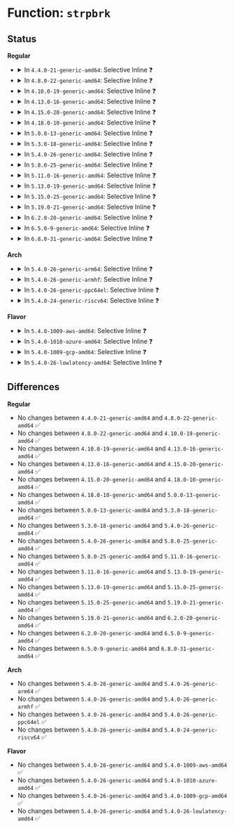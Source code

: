 # Function: <code>strpbrk</code>

## Status
<b>Regular</b>
<ul>
<li>
<details>
<summary>In <code>4.4.0-21-generic-amd64</code>: Selective Inline ❓</summary>

```c
char * strpbrk(const char * cs, const char * ct)
```

```json
{
  "name": "strpbrk",
  "collision_type": "Unique Global",
  "inline_type": "Selective",
  "funcs": [
    {
      "addr": 18446744071582981056,
      "name": "strpbrk",
      "external": true,
      "loc": "lib/string.c:562",
      "file": "lib/string.c",
      "inline": "not declared, inlined",
      "caller_inline": [
        "lib/string.c:strsep"
      ],
      "caller_func": [
        "kernel/debug/kdb/kdb_main.c:kdbgetaddrarg",
        "kernel/trace/trace_uprobe.c:create_trace_uprobe",
        "lib/dynamic_debug.c:ddebug_exec_queries"
      ]
    }
  ],
  "symbols": [
    {
      "addr": 18446744071582981056,
      "name": "strpbrk",
      "section": ".text",
      "bind": "STB_GLOBAL",
      "size": 68
    }
  ]
}
```
</details>
</li>
<li>
<details>
<summary>In <code>4.8.0-22-generic-amd64</code>: Selective Inline ❓</summary>

```c
char * strpbrk(const char * cs, const char * ct)
```

```json
{
  "name": "strpbrk",
  "collision_type": "Unique Global",
  "inline_type": "Selective",
  "funcs": [
    {
      "addr": 18446744071583270332,
      "name": "strpbrk",
      "external": true,
      "loc": "lib/string.c:562",
      "file": "lib/string.c",
      "inline": "not declared, inlined",
      "caller_inline": [
        "lib/string.c:strsep"
      ],
      "caller_func": [
        "kernel/debug/kdb/kdb_main.c:kdbgetaddrarg",
        "kernel/trace/trace_uprobe.c:create_trace_uprobe",
        "lib/dynamic_debug.c:ddebug_exec_queries"
      ]
    }
  ],
  "symbols": [
    {
      "addr": 18446744071583270240,
      "name": "strpbrk",
      "section": ".text",
      "bind": "STB_GLOBAL",
      "size": 68
    }
  ]
}
```
</details>
</li>
<li>
<details>
<summary>In <code>4.10.0-19-generic-amd64</code>: Selective Inline ❓</summary>

```c
char * strpbrk(const char * cs, const char * ct)
```

```json
{
  "name": "strpbrk",
  "collision_type": "Unique Global",
  "inline_type": "Selective",
  "funcs": [
    {
      "addr": 18446744071583389100,
      "name": "strpbrk",
      "external": true,
      "loc": "lib/string.c:562",
      "file": "lib/string.c",
      "inline": "not declared, inlined",
      "caller_inline": [
        "lib/string.c:strsep"
      ],
      "caller_func": [
        "kernel/debug/kdb/kdb_main.c:kdbgetaddrarg",
        "kernel/trace/trace_uprobe.c:create_trace_uprobe",
        "lib/dynamic_debug.c:ddebug_exec_queries"
      ]
    }
  ],
  "symbols": [
    {
      "addr": 18446744071583389008,
      "name": "strpbrk",
      "section": ".text",
      "bind": "STB_GLOBAL",
      "size": 68
    }
  ]
}
```
</details>
</li>
<li>
<details>
<summary>In <code>4.13.0-16-generic-amd64</code>: Selective Inline ❓</summary>

```c
char * strpbrk(const char * cs, const char * ct)
```

```json
{
  "name": "strpbrk",
  "collision_type": "Unique Global",
  "inline_type": "Selective",
  "funcs": [
    {
      "addr": 18446744071588245532,
      "name": "strpbrk",
      "external": true,
      "loc": "lib/string.c:562",
      "file": "lib/string.c",
      "inline": "not declared, inlined",
      "caller_inline": [
        "lib/string.c:strsep"
      ],
      "caller_func": [
        "kernel/debug/kdb/kdb_main.c:kdbgetaddrarg",
        "kernel/trace/trace_uprobe.c:create_trace_uprobe",
        "lib/dynamic_debug.c:ddebug_exec_queries",
        "drivers/hwmon/hwmon.c:__hwmon_device_register"
      ]
    }
  ],
  "symbols": [
    {
      "addr": 18446744071588245440,
      "name": "strpbrk",
      "section": ".text",
      "bind": "STB_GLOBAL",
      "size": 68
    }
  ]
}
```
</details>
</li>
<li>
<details>
<summary>In <code>4.15.0-20-generic-amd64</code>: Selective Inline ❓</summary>

```c
char * strpbrk(const char * cs, const char * ct)
```

```json
{
  "name": "strpbrk",
  "collision_type": "Unique Global",
  "inline_type": "Selective",
  "funcs": [
    {
      "addr": 18446744071588796956,
      "name": "strpbrk",
      "external": true,
      "loc": "lib/string.c:563",
      "file": "lib/string.c",
      "inline": "not declared, inlined",
      "caller_inline": [
        "lib/string.c:strsep"
      ],
      "caller_func": [
        "kernel/debug/kdb/kdb_main.c:kdbgetaddrarg",
        "kernel/trace/trace_probe.c:traceprobe_split_symbol_offset",
        "kernel/trace/trace_uprobe.c:create_trace_uprobe",
        "lib/dynamic_debug.c:ddebug_exec_queries",
        "drivers/hwmon/hwmon.c:__hwmon_device_register"
      ]
    }
  ],
  "symbols": [
    {
      "addr": 18446744071588796864,
      "name": "strpbrk",
      "section": ".text",
      "bind": "STB_GLOBAL",
      "size": 68
    }
  ]
}
```
</details>
</li>
<li>
<details>
<summary>In <code>4.18.0-10-generic-amd64</code>: Selective Inline ❓</summary>

```c
char * strpbrk(const char * cs, const char * ct)
```

```json
{
  "name": "strpbrk",
  "collision_type": "Unique Global",
  "inline_type": "Selective",
  "funcs": [
    {
      "addr": 18446744071589175064,
      "name": "strpbrk",
      "external": true,
      "loc": "lib/string.c:563",
      "file": "lib/string.c",
      "inline": "not declared, inlined",
      "caller_inline": [
        "lib/string.c:strsep"
      ],
      "caller_func": [
        "kernel/debug/kdb/kdb_main.c:kdbgetaddrarg",
        "kernel/trace/trace_events_hist.c:contains_operator",
        "kernel/trace/trace_probe.c:traceprobe_split_symbol_offset",
        "kernel/trace/trace_uprobe.c:create_trace_uprobe",
        "lib/dynamic_debug.c:ddebug_exec_queries",
        "drivers/hwmon/hwmon.c:__hwmon_device_register"
      ]
    }
  ],
  "symbols": [
    {
      "addr": 18446744071589174976,
      "name": "strpbrk",
      "section": ".text",
      "bind": "STB_GLOBAL",
      "size": 65
    }
  ]
}
```
</details>
</li>
<li>
<details>
<summary>In <code>5.0.0-13-generic-amd64</code>: Selective Inline ❓</summary>

```c
char * strpbrk(const char * cs, const char * ct)
```

```json
{
  "name": "strpbrk",
  "collision_type": "Unique Global",
  "inline_type": "Selective",
  "funcs": [
    {
      "addr": 18446744071589404984,
      "name": "strpbrk",
      "external": true,
      "loc": "lib/string.c:564",
      "file": "lib/string.c",
      "inline": "not declared, inlined",
      "caller_inline": [
        "lib/string.c:strsep"
      ],
      "caller_func": [
        "kernel/debug/kdb/kdb_main.c:kdbgetaddrarg",
        "kernel/trace/trace_events_hist.c:contains_operator",
        "kernel/trace/trace_probe.c:traceprobe_update_arg",
        "kernel/trace/trace_probe.c:traceprobe_split_symbol_offset",
        "kernel/trace/trace_uprobe.c:trace_uprobe_create",
        "lib/dynamic_debug.c:ddebug_exec_queries",
        "drivers/hwmon/hwmon.c:__hwmon_device_register"
      ]
    }
  ],
  "symbols": [
    {
      "addr": 18446744071589404896,
      "name": "strpbrk",
      "section": ".text",
      "bind": "STB_GLOBAL",
      "size": 65
    }
  ]
}
```
</details>
</li>
<li>
<details>
<summary>In <code>5.3.0-18-generic-amd64</code>: Selective Inline ❓</summary>

```c
char * strpbrk(const char * cs, const char * ct)
```

```json
{
  "name": "strpbrk",
  "collision_type": "Unique Global",
  "inline_type": "Selective",
  "funcs": [
    {
      "addr": 18446744071589860720,
      "name": "strpbrk",
      "external": true,
      "loc": "lib/string.c:606",
      "file": "lib/string.c",
      "inline": "not declared, inlined",
      "caller_inline": [
        "lib/string.c:strsep"
      ],
      "caller_func": [
        "kernel/debug/kdb/kdb_main.c:kdbgetaddrarg",
        "kernel/trace/trace_events_hist.c:contains_operator",
        "kernel/trace/trace_probe.c:traceprobe_update_arg",
        "kernel/trace/trace_probe.c:traceprobe_split_symbol_offset",
        "kernel/trace/trace_uprobe.c:trace_uprobe_create",
        "lib/dynamic_debug.c:ddebug_exec_queries",
        "drivers/hwmon/hwmon.c:__hwmon_device_register"
      ]
    }
  ],
  "symbols": [
    {
      "addr": 18446744071589860720,
      "name": "strpbrk",
      "section": ".text",
      "bind": "STB_GLOBAL",
      "size": 65
    }
  ]
}
```
</details>
</li>
<li>
<details>
<summary>In <code>5.4.0-26-generic-amd64</code>: Selective Inline ❓</summary>

```c
char * strpbrk(const char * cs, const char * ct)
```

```json
{
  "name": "strpbrk",
  "collision_type": "Unique Global",
  "inline_type": "Selective",
  "funcs": [
    {
      "addr": 18446744071590086208,
      "name": "strpbrk",
      "external": true,
      "loc": "lib/string.c:608",
      "file": "lib/string.c",
      "inline": "not declared, inlined",
      "caller_inline": [
        "lib/string.c:strsep"
      ],
      "caller_func": [
        "kernel/debug/kdb/kdb_main.c:kdbgetaddrarg",
        "kernel/trace/trace_events_hist.c:contains_operator",
        "kernel/trace/trace_probe.c:traceprobe_update_arg",
        "kernel/trace/trace_probe.c:traceprobe_split_symbol_offset",
        "kernel/trace/trace_uprobe.c:trace_uprobe_create",
        "lib/dynamic_debug.c:ddebug_exec_queries",
        "drivers/hwmon/hwmon.c:__hwmon_device_register"
      ]
    }
  ],
  "symbols": [
    {
      "addr": 18446744071590086208,
      "name": "strpbrk",
      "section": ".text",
      "bind": "STB_GLOBAL",
      "size": 65
    }
  ]
}
```
</details>
</li>
<li>
<details>
<summary>In <code>5.8.0-25-generic-amd64</code>: Selective Inline ❓</summary>

```c
char * strpbrk(const char * cs, const char * ct)
```

```json
{
  "name": "strpbrk",
  "collision_type": "Unique Global",
  "inline_type": "Selective",
  "funcs": [
    {
      "addr": 18446744071585084032,
      "name": "strpbrk",
      "external": true,
      "loc": "lib/string.c:649",
      "file": "lib/string.c",
      "inline": "not declared, inlined",
      "caller_inline": [
        "lib/string.c:strsep"
      ],
      "caller_func": [
        "kernel/debug/kdb/kdb_main.c:kdbgetaddrarg",
        "kernel/trace/trace_events_hist.c:parse_expr",
        "kernel/trace/trace_events_hist.c:local_field_var_ref",
        "kernel/trace/trace_probe.c:traceprobe_update_arg",
        "kernel/trace/trace_uprobe.c:trace_uprobe_create",
        "lib/dynamic_debug.c:ddebug_exec_queries",
        "lib/bootconfig.c:xbc_init",
        "drivers/hwmon/hwmon.c:__hwmon_device_register"
      ]
    }
  ],
  "symbols": [
    {
      "addr": 18446744071585084032,
      "name": "strpbrk",
      "section": ".text",
      "bind": "STB_GLOBAL",
      "size": 65
    }
  ]
}
```
</details>
</li>
<li>
<details>
<summary>In <code>5.11.0-16-generic-amd64</code>: Selective Inline ❓</summary>

```c
char * strpbrk(const char * cs, const char * ct)
```

```json
{
  "name": "strpbrk",
  "collision_type": "Unique Global",
  "inline_type": "Selective",
  "funcs": [
    {
      "addr": 18446744071585233200,
      "name": "strpbrk",
      "external": true,
      "loc": "lib/string.c:646",
      "file": "lib/string.c",
      "inline": "not declared, inlined",
      "caller_inline": [
        "lib/string.c:strsep"
      ],
      "caller_func": [
        "kernel/debug/kdb/kdb_main.c:kdbgetaddrarg",
        "kernel/trace/trace_events_hist.c:parse_expr",
        "kernel/trace/trace_events_hist.c:local_field_var_ref",
        "kernel/trace/trace_probe.c:traceprobe_update_arg",
        "kernel/trace/trace_uprobe.c:trace_uprobe_create",
        "lib/dynamic_debug.c:ddebug_exec_queries",
        "lib/bootconfig.c:xbc_init",
        "drivers/hwmon/hwmon.c:__hwmon_device_register"
      ]
    }
  ],
  "symbols": [
    {
      "addr": 18446744071585233200,
      "name": "strpbrk",
      "section": ".text",
      "bind": "STB_GLOBAL",
      "size": 65
    }
  ]
}
```
</details>
</li>
<li>
<details>
<summary>In <code>5.13.0-19-generic-amd64</code>: Selective Inline ❓</summary>

```c
char * strpbrk(const char * cs, const char * ct)
```

```json
{
  "name": "strpbrk",
  "collision_type": "Unique Global",
  "inline_type": "Selective",
  "funcs": [
    {
      "addr": 18446744071585116080,
      "name": "strpbrk",
      "external": true,
      "loc": "lib/string.c:646",
      "file": "lib/string.c",
      "inline": "not declared, inlined",
      "caller_inline": [
        "lib/string.c:strsep"
      ],
      "caller_func": [
        "kernel/debug/kdb/kdb_main.c:kdbgetaddrarg",
        "kernel/trace/trace_events_synth.c:create_synth_event",
        "kernel/trace/trace_events_synth.c:create_or_delete_synth_event",
        "kernel/trace/trace_events_hist.c:contains_operator",
        "kernel/trace/trace_probe.c:traceprobe_update_arg",
        "kernel/trace/trace_uprobe.c:__trace_uprobe_create",
        "lib/dynamic_debug.c:ddebug_exec_queries",
        "lib/bootconfig.c:xbc_init",
        "drivers/hwmon/hwmon.c:__hwmon_device_register"
      ]
    }
  ],
  "symbols": [
    {
      "addr": 18446744071585116080,
      "name": "strpbrk",
      "section": ".text",
      "bind": "STB_GLOBAL",
      "size": 62
    }
  ]
}
```
</details>
</li>
<li>
<details>
<summary>In <code>5.15.0-25-generic-amd64</code>: Selective Inline ❓</summary>

```c
char * strpbrk(const char * cs, const char * ct)
```

```json
{
  "name": "strpbrk",
  "collision_type": "Unique Global",
  "inline_type": "Selective",
  "funcs": [
    {
      "addr": 18446744071585564768,
      "name": "strpbrk",
      "external": true,
      "loc": "lib/string.c:647",
      "file": "lib/string.c",
      "inline": "not declared, inlined",
      "caller_inline": [
        "lib/string.c:strsep"
      ],
      "caller_func": [
        "kernel/debug/kdb/kdb_main.c:kdbgetaddrarg",
        "kernel/trace/trace_events_synth.c:create_synth_event",
        "kernel/trace/trace_events_synth.c:create_or_delete_synth_event",
        "kernel/trace/trace_events_hist.c:contains_operator",
        "kernel/trace/trace_probe.c:traceprobe_update_arg",
        "kernel/trace/trace_uprobe.c:__trace_uprobe_create",
        "lib/dynamic_debug.c:ddebug_exec_queries",
        "lib/bootconfig.c:xbc_init",
        "drivers/hwmon/hwmon.c:__hwmon_device_register"
      ]
    }
  ],
  "symbols": [
    {
      "addr": 18446744071585564768,
      "name": "strpbrk",
      "section": ".text",
      "bind": "STB_GLOBAL",
      "size": 62
    }
  ]
}
```
</details>
</li>
<li>
<details>
<summary>In <code>5.19.0-21-generic-amd64</code>: Selective Inline ❓</summary>

```c
char * strpbrk(const char * cs, const char * ct)
```

```json
{
  "name": "strpbrk",
  "collision_type": "Unique Global",
  "inline_type": "Selective",
  "funcs": [
    {
      "addr": 18446744071586717632,
      "name": "strpbrk",
      "external": true,
      "loc": "lib/string.c:555",
      "file": "lib/string.c",
      "inline": "not declared, inlined",
      "caller_inline": [
        "lib/string.c:strsep"
      ],
      "caller_func": [
        "kernel/debug/kdb/kdb_main.c:kdbgetaddrarg",
        "kernel/trace/trace_events_synth.c:create_synth_event",
        "kernel/trace/trace_events_synth.c:create_or_delete_synth_event",
        "kernel/trace/trace_probe.c:traceprobe_update_arg",
        "kernel/trace/trace_uprobe.c:__trace_uprobe_create",
        "lib/dynamic_debug.c:ddebug_exec_queries",
        "lib/bootconfig.c:xbc_parse_tree",
        "drivers/hwmon/hwmon.c:__hwmon_device_register"
      ]
    }
  ],
  "symbols": [
    {
      "addr": 18446744071586717632,
      "name": "strpbrk",
      "section": ".text",
      "bind": "STB_GLOBAL",
      "size": 103
    }
  ]
}
```
</details>
</li>
<li>
<details>
<summary>In <code>6.2.0-20-generic-amd64</code>: Selective Inline ❓</summary>

```c
char * strpbrk(const char * cs, const char * ct)
```

```json
{
  "name": "strpbrk",
  "collision_type": "Unique Global",
  "inline_type": "Selective",
  "funcs": [
    {
      "addr": 18446744071595879888,
      "name": "strpbrk",
      "external": true,
      "loc": "lib/string.c:481",
      "file": "lib/string.c",
      "inline": "not declared, inlined",
      "caller_inline": [
        "lib/string.c:strsep"
      ],
      "caller_func": [
        "kernel/debug/kdb/kdb_main.c:kdbgetaddrarg",
        "kernel/trace/trace_events_synth.c:create_synth_event",
        "kernel/trace/trace_events_synth.c:create_or_delete_synth_event",
        "kernel/trace/trace_probe.c:traceprobe_update_arg",
        "kernel/trace/trace_uprobe.c:__trace_uprobe_create",
        "lib/dynamic_debug.c:ddebug_exec_queries",
        "lib/bootconfig.c:xbc_parse_tree",
        "drivers/hwmon/hwmon.c:__hwmon_device_register"
      ]
    }
  ],
  "symbols": [
    {
      "addr": 18446744071595879888,
      "name": "strpbrk",
      "section": ".text",
      "bind": "STB_GLOBAL",
      "size": 103
    }
  ]
}
```
</details>
</li>
<li>
<details>
<summary>In <code>6.5.0-9-generic-amd64</code>: Selective Inline ❓</summary>

```c
char * strpbrk(const char * cs, const char * ct)
```

```json
{
  "name": "strpbrk",
  "collision_type": "Unique Global",
  "inline_type": "Selective",
  "funcs": [
    {
      "addr": 18446744071596397280,
      "name": "strpbrk",
      "external": true,
      "loc": "lib/string.c:481",
      "file": "lib/string.c",
      "inline": "not declared, inlined",
      "caller_inline": [
        "lib/string.c:strsep"
      ],
      "caller_func": [
        "kernel/debug/kdb/kdb_main.c:kdbgetaddrarg",
        "kernel/trace/trace_events_synth.c:create_synth_event",
        "kernel/trace/trace_events_synth.c:create_or_delete_synth_event",
        "kernel/trace/trace_probe.c:traceprobe_update_arg",
        "kernel/trace/trace_uprobe.c:__trace_uprobe_create",
        "lib/dynamic_debug.c:ddebug_exec_queries",
        "lib/bootconfig.c:xbc_parse_tree",
        "drivers/hwmon/hwmon.c:__hwmon_device_register"
      ]
    }
  ],
  "symbols": [
    {
      "addr": 18446744071596397280,
      "name": "strpbrk",
      "section": ".text",
      "bind": "STB_GLOBAL",
      "size": 92
    }
  ]
}
```
</details>
</li>
<li>
<details>
<summary>In <code>6.8.0-31-generic-amd64</code>: Selective Inline ❓</summary>

```c
char * strpbrk(const char * cs, const char * ct)
```

```json
{
  "name": "strpbrk",
  "collision_type": "Unique Global",
  "inline_type": "Selective",
  "funcs": [
    {
      "addr": 18446744071597292512,
      "name": "strpbrk",
      "external": true,
      "loc": "lib/string.c:466",
      "file": "lib/string.c",
      "inline": "not declared, inlined",
      "caller_inline": [
        "lib/string.c:strsep"
      ],
      "caller_func": [
        "kernel/debug/kdb/kdb_main.c:kdbgetaddrarg",
        "kernel/trace/trace_events_synth.c:create_synth_event",
        "kernel/trace/trace_events_synth.c:create_or_delete_synth_event",
        "kernel/trace/trace_probe.c:traceprobe_update_arg",
        "kernel/trace/trace_uprobe.c:__trace_uprobe_create",
        "lib/dynamic_debug.c:ddebug_exec_queries",
        "lib/bootconfig.c:xbc_parse_tree",
        "drivers/hwmon/hwmon.c:__hwmon_device_register"
      ]
    }
  ],
  "symbols": [
    {
      "addr": 18446744071597292512,
      "name": "strpbrk",
      "section": ".text",
      "bind": "STB_GLOBAL",
      "size": 92
    }
  ]
}
```
</details>
</li>
</ul>
<b>Arch</b>
<ul>
<li>
<details>
<summary>In <code>5.4.0-26-generic-arm64</code>: Selective Inline ❓</summary>

```c
char * strpbrk(const char * cs, const char * ct)
```

```json
{
  "name": "strpbrk",
  "collision_type": "Unique Global",
  "inline_type": "Selective",
  "funcs": [
    {
      "addr": 18446603336503864000,
      "name": "strpbrk",
      "external": true,
      "loc": "lib/string.c:608",
      "file": "lib/string.c",
      "inline": "not declared, inlined",
      "caller_inline": [
        "lib/string.c:strsep"
      ],
      "caller_func": [
        "kernel/debug/kdb/kdb_main.c:kdbgetaddrarg",
        "kernel/trace/trace_events_hist.c:contains_operator",
        "kernel/trace/trace_probe.c:traceprobe_update_arg",
        "kernel/trace/trace_probe.c:traceprobe_split_symbol_offset",
        "kernel/trace/trace_uprobe.c:trace_uprobe_create",
        "lib/dynamic_debug.c:ddebug_exec_queries",
        "drivers/hwmon/hwmon.c:__hwmon_device_register"
      ]
    }
  ],
  "symbols": [
    {
      "addr": 18446603336503864000,
      "name": "strpbrk",
      "section": ".text",
      "bind": "STB_GLOBAL",
      "size": 64
    }
  ]
}
```
</details>
</li>
<li>
<details>
<summary>In <code>5.4.0-26-generic-armhf</code>: Selective Inline ❓</summary>

```c
char * strpbrk(const char * cs, const char * ct)
```

```json
{
  "name": "strpbrk",
  "collision_type": "Unique Global",
  "inline_type": "Selective",
  "funcs": [
    {
      "addr": 3236491876,
      "name": "strpbrk",
      "external": true,
      "loc": "lib/string.c:608",
      "file": "lib/string.c",
      "inline": "not declared, inlined",
      "caller_inline": [
        "lib/string.c:strsep"
      ],
      "caller_func": [
        "kernel/debug/kdb/kdb_main.c:kdbgetaddrarg",
        "kernel/trace/trace_probe.c:traceprobe_update_arg",
        "kernel/trace/trace_probe.c:traceprobe_split_symbol_offset",
        "kernel/trace/trace_uprobe.c:trace_uprobe_create",
        "lib/dynamic_debug.c:ddebug_exec_queries",
        "drivers/hwmon/hwmon.c:__hwmon_device_register"
      ]
    }
  ],
  "symbols": [
    {
      "addr": 3236491876,
      "name": "strpbrk",
      "section": ".text",
      "bind": "STB_GLOBAL",
      "size": 84
    }
  ]
}
```
</details>
</li>
<li>
<details>
<summary>In <code>5.4.0-26-generic-ppc64el</code>: Selective Inline ❓</summary>

```c
char * strpbrk(const char * cs, const char * ct)
```

```json
{
  "name": "strpbrk",
  "collision_type": "Unique Global",
  "inline_type": "Selective",
  "funcs": [
    {
      "addr": 13835058055297722976,
      "name": "strpbrk",
      "external": true,
      "loc": "lib/string.c:608",
      "file": "lib/string.c",
      "inline": "not declared, inlined",
      "caller_inline": [
        "lib/string.c:strsep"
      ],
      "caller_func": [
        "kernel/debug/kdb/kdb_main.c:kdbgetaddrarg",
        "kernel/trace/trace_events_hist.c:contains_operator",
        "kernel/trace/trace_probe.c:traceprobe_update_arg",
        "kernel/trace/trace_probe.c:traceprobe_split_symbol_offset",
        "kernel/trace/trace_uprobe.c:trace_uprobe_create",
        "lib/dynamic_debug.c:ddebug_exec_queries",
        "drivers/hwmon/hwmon.c:__hwmon_device_register"
      ]
    }
  ],
  "symbols": [
    {
      "addr": 13835058055297722976,
      "name": "strpbrk",
      "section": ".text",
      "bind": "STB_GLOBAL",
      "size": 72
    }
  ]
}
```
</details>
</li>
<li>
<details>
<summary>In <code>5.4.0-24-generic-riscv64</code>: Selective Inline ❓</summary>

```c
char * strpbrk(const char * cs, const char * ct)
```

```json
{
  "name": "strpbrk",
  "collision_type": "Unique Global",
  "inline_type": "Selective",
  "funcs": [
    {
      "addr": 18446743936279759908,
      "name": "strpbrk",
      "external": true,
      "loc": "lib/string.c:608",
      "file": "lib/string.c",
      "inline": "not declared, inlined",
      "caller_inline": [
        "lib/string.c:strsep"
      ],
      "caller_func": [
        "lib/dynamic_debug.c:ddebug_exec_queries",
        "drivers/hwmon/hwmon.c:__hwmon_device_register"
      ]
    }
  ],
  "symbols": [
    {
      "addr": 18446743936279759838,
      "name": "strpbrk",
      "section": ".text",
      "bind": "STB_GLOBAL",
      "size": 58
    }
  ]
}
```
</details>
</li>
</ul>
<b>Flavor</b>
<ul>
<li>
<details>
<summary>In <code>5.4.0-1009-aws-amd64</code>: Selective Inline ❓</summary>

```c
char * strpbrk(const char * cs, const char * ct)
```

```json
{
  "name": "strpbrk",
  "collision_type": "Unique Global",
  "inline_type": "Selective",
  "funcs": [
    {
      "addr": 18446744071589688464,
      "name": "strpbrk",
      "external": true,
      "loc": "lib/string.c:608",
      "file": "lib/string.c",
      "inline": "not declared, inlined",
      "caller_inline": [
        "lib/string.c:strsep"
      ],
      "caller_func": [
        "kernel/debug/kdb/kdb_main.c:kdbgetaddrarg",
        "kernel/trace/trace_events_hist.c:contains_operator",
        "kernel/trace/trace_probe.c:traceprobe_update_arg",
        "kernel/trace/trace_probe.c:traceprobe_split_symbol_offset",
        "kernel/trace/trace_uprobe.c:trace_uprobe_create",
        "lib/dynamic_debug.c:ddebug_exec_queries",
        "drivers/hwmon/hwmon.c:__hwmon_device_register"
      ]
    }
  ],
  "symbols": [
    {
      "addr": 18446744071589688464,
      "name": "strpbrk",
      "section": ".text",
      "bind": "STB_GLOBAL",
      "size": 65
    }
  ]
}
```
</details>
</li>
<li>
<details>
<summary>In <code>5.4.0-1010-azure-amd64</code>: Selective Inline ❓</summary>

```c
char * strpbrk(const char * cs, const char * ct)
```

```json
{
  "name": "strpbrk",
  "collision_type": "Unique Global",
  "inline_type": "Selective",
  "funcs": [
    {
      "addr": 18446744071589414256,
      "name": "strpbrk",
      "external": true,
      "loc": "lib/string.c:608",
      "file": "lib/string.c",
      "inline": "not declared, inlined",
      "caller_inline": [
        "lib/string.c:strsep"
      ],
      "caller_func": [
        "kernel/debug/kdb/kdb_main.c:kdbgetaddrarg",
        "kernel/trace/trace_events_hist.c:contains_operator",
        "kernel/trace/trace_probe.c:traceprobe_update_arg",
        "kernel/trace/trace_probe.c:traceprobe_split_symbol_offset",
        "kernel/trace/trace_uprobe.c:trace_uprobe_create",
        "lib/dynamic_debug.c:ddebug_exec_queries",
        "drivers/hwmon/hwmon.c:__hwmon_device_register"
      ]
    }
  ],
  "symbols": [
    {
      "addr": 18446744071589414256,
      "name": "strpbrk",
      "section": ".text",
      "bind": "STB_GLOBAL",
      "size": 65
    }
  ]
}
```
</details>
</li>
<li>
<details>
<summary>In <code>5.4.0-1009-gcp-amd64</code>: Selective Inline ❓</summary>

```c
char * strpbrk(const char * cs, const char * ct)
```

```json
{
  "name": "strpbrk",
  "collision_type": "Unique Global",
  "inline_type": "Selective",
  "funcs": [
    {
      "addr": 18446744071590131840,
      "name": "strpbrk",
      "external": true,
      "loc": "lib/string.c:608",
      "file": "lib/string.c",
      "inline": "not declared, inlined",
      "caller_inline": [
        "lib/string.c:strsep"
      ],
      "caller_func": [
        "kernel/debug/kdb/kdb_main.c:kdbgetaddrarg",
        "kernel/trace/trace_events_hist.c:contains_operator",
        "kernel/trace/trace_probe.c:traceprobe_update_arg",
        "kernel/trace/trace_probe.c:traceprobe_split_symbol_offset",
        "kernel/trace/trace_uprobe.c:trace_uprobe_create",
        "lib/dynamic_debug.c:ddebug_exec_queries",
        "drivers/hwmon/hwmon.c:__hwmon_device_register"
      ]
    }
  ],
  "symbols": [
    {
      "addr": 18446744071590131840,
      "name": "strpbrk",
      "section": ".text",
      "bind": "STB_GLOBAL",
      "size": 65
    }
  ]
}
```
</details>
</li>
<li>
<details>
<summary>In <code>5.4.0-26-lowlatency-amd64</code>: Selective Inline ❓</summary>

```c
char * strpbrk(const char * cs, const char * ct)
```

```json
{
  "name": "strpbrk",
  "collision_type": "Unique Global",
  "inline_type": "Selective",
  "funcs": [
    {
      "addr": 18446744071590182224,
      "name": "strpbrk",
      "external": true,
      "loc": "lib/string.c:608",
      "file": "lib/string.c",
      "inline": "not declared, inlined",
      "caller_inline": [
        "lib/string.c:strsep"
      ],
      "caller_func": [
        "kernel/debug/kdb/kdb_main.c:kdbgetaddrarg",
        "kernel/trace/trace_events_hist.c:contains_operator",
        "kernel/trace/trace_probe.c:traceprobe_update_arg",
        "kernel/trace/trace_probe.c:traceprobe_split_symbol_offset",
        "kernel/trace/trace_uprobe.c:trace_uprobe_create",
        "lib/dynamic_debug.c:ddebug_exec_queries",
        "drivers/hwmon/hwmon.c:__hwmon_device_register"
      ]
    }
  ],
  "symbols": [
    {
      "addr": 18446744071590182224,
      "name": "strpbrk",
      "section": ".text",
      "bind": "STB_GLOBAL",
      "size": 65
    }
  ]
}
```
</details>
</li>
</ul>

## Differences
<b>Regular</b>
<ul>
<li>
No changes between <code>4.4.0-21-generic-amd64</code> and <code>4.8.0-22-generic-amd64</code> ✅
</li>
<li>
No changes between <code>4.8.0-22-generic-amd64</code> and <code>4.10.0-19-generic-amd64</code> ✅
</li>
<li>
No changes between <code>4.10.0-19-generic-amd64</code> and <code>4.13.0-16-generic-amd64</code> ✅
</li>
<li>
No changes between <code>4.13.0-16-generic-amd64</code> and <code>4.15.0-20-generic-amd64</code> ✅
</li>
<li>
No changes between <code>4.15.0-20-generic-amd64</code> and <code>4.18.0-10-generic-amd64</code> ✅
</li>
<li>
No changes between <code>4.18.0-10-generic-amd64</code> and <code>5.0.0-13-generic-amd64</code> ✅
</li>
<li>
No changes between <code>5.0.0-13-generic-amd64</code> and <code>5.3.0-18-generic-amd64</code> ✅
</li>
<li>
No changes between <code>5.3.0-18-generic-amd64</code> and <code>5.4.0-26-generic-amd64</code> ✅
</li>
<li>
No changes between <code>5.4.0-26-generic-amd64</code> and <code>5.8.0-25-generic-amd64</code> ✅
</li>
<li>
No changes between <code>5.8.0-25-generic-amd64</code> and <code>5.11.0-16-generic-amd64</code> ✅
</li>
<li>
No changes between <code>5.11.0-16-generic-amd64</code> and <code>5.13.0-19-generic-amd64</code> ✅
</li>
<li>
No changes between <code>5.13.0-19-generic-amd64</code> and <code>5.15.0-25-generic-amd64</code> ✅
</li>
<li>
No changes between <code>5.15.0-25-generic-amd64</code> and <code>5.19.0-21-generic-amd64</code> ✅
</li>
<li>
No changes between <code>5.19.0-21-generic-amd64</code> and <code>6.2.0-20-generic-amd64</code> ✅
</li>
<li>
No changes between <code>6.2.0-20-generic-amd64</code> and <code>6.5.0-9-generic-amd64</code> ✅
</li>
<li>
No changes between <code>6.5.0-9-generic-amd64</code> and <code>6.8.0-31-generic-amd64</code> ✅
</li>
</ul>
<b>Arch</b>
<ul>
<li>
No changes between <code>5.4.0-26-generic-amd64</code> and <code>5.4.0-26-generic-arm64</code> ✅
</li>
<li>
No changes between <code>5.4.0-26-generic-amd64</code> and <code>5.4.0-26-generic-armhf</code> ✅
</li>
<li>
No changes between <code>5.4.0-26-generic-amd64</code> and <code>5.4.0-26-generic-ppc64el</code> ✅
</li>
<li>
No changes between <code>5.4.0-26-generic-amd64</code> and <code>5.4.0-24-generic-riscv64</code> ✅
</li>
</ul>
<b>Flavor</b>
<ul>
<li>
No changes between <code>5.4.0-26-generic-amd64</code> and <code>5.4.0-1009-aws-amd64</code> ✅
</li>
<li>
No changes between <code>5.4.0-26-generic-amd64</code> and <code>5.4.0-1010-azure-amd64</code> ✅
</li>
<li>
No changes between <code>5.4.0-26-generic-amd64</code> and <code>5.4.0-1009-gcp-amd64</code> ✅
</li>
<li>
No changes between <code>5.4.0-26-generic-amd64</code> and <code>5.4.0-26-lowlatency-amd64</code> ✅
</li>
</ul>
